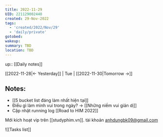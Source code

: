 ```yaml
---
title: 2022-11-29
UID: 221129002440
created: 29-Nov-2022
tags:
  - 'created/2022/Nov/29'
  - 'daily/private'
gotobed:
wakeup:
summary: TBD
location: TBD
---
```

up:: [[Daily notes]]

[[2022-11-28|<- Yesterday]] | Tue | [[2022-11-30|Tomorrow ->]]

## Notes:
- [[5 bucket list đáng làm nhất hiện tại]]
- Điều gì làm mình vui trong ngày? -> [[Những niềm vui giản dị]]
- Cập nhật running log [[Road to HIM 2022]]

Mới kích hoạt vip trên [[studyphim.vn]]. tài khoản anhdungbk09@gmail.com

![[Tasks list]]


